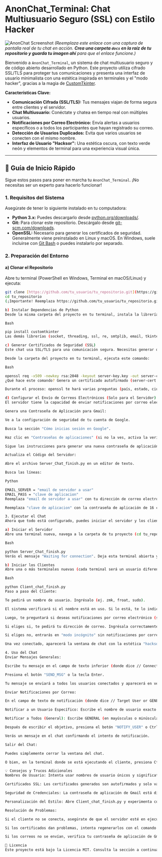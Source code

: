 # AnonChat_Terminal: Chat Multiusuario Seguro (SSL) con Estilo Hacker

![AnonChat Screenshot](https://raw.githubusercontent.com/tu_usuario/tu_repositorio/main/docs/screenshot.png)
*(Reemplaza este enlace con una captura de pantalla real de tu chat en acción. **Crea una carpeta `docs` en la raíz de tu repositorio y guarda tu imagen ahí** para que el enlace funcione.)*

Bienvenido a `AnonChat_Terminal`, un sistema de chat multiusuario seguro y de código abierto desarrollado en Python. Este proyecto utiliza cifrado SSL/TLS para proteger tus comunicaciones y presenta una interfaz de usuario minimalista con una estética inspirada en terminales y el "modo hacker", gracias a la magia de [CustomTkinter](https://customtkinter.tomschimansky.com/).

**Características Clave:**

* **Comunicación Cifrada (SSL/TLS):** Tus mensajes viajan de forma segura entre clientes y el servidor.
* **Chat Multiusuario:** Conéctate y chatea en tiempo real con múltiples usuarios.
* **Notificaciones por Correo Electrónico:** Envía alertas a usuarios específicos o a todos los participantes que hayan registrado su correo.
* **Detección de Usuarios Duplicados:** Evita que varios usuarios se conecten con el mismo nombre.
* **Interfaz de Usuario "Hacksor":** Una estética oscura, con texto verde neón y elementos de terminal para una experiencia visual única.

---

## 🚀 Guía de Inicio Rápido

Sigue estos pasos para poner en marcha tu `AnonChat_Terminal`. ¡No necesitas ser un experto para hacerlo funcionar!

### 1. Requisitos del Sistema

Asegúrate de tener lo siguiente instalado en tu computadora:

* **Python 3.x:** Puedes descargarlo desde [python.org/downloads/](https://www.python.org/downloads/).
* **Git:** Para clonar este repositorio. Descárgalo desde [git-scm.com/downloads](https://git-scm.com/downloads).
* **OpenSSL:** Necesario para generar los certificados de seguridad. Generalmente viene preinstalado en Linux y macOS. En Windows, suele incluirse con [Git Bash](https://git-scm.com/downloads) o puedes instalarlo por separado.

### 2. Preparación del Entorno

#### a) Clonar el Repositorio

Abre tu terminal (PowerShell en Windows, Terminal en macOS/Linux) y ejecuta:

```bash
git clone [https://github.com/tu_usuario/tu_repositorio.git](https://github.com/tu_usuario/tu_repositorio.git)
cd tu_repositorio
(¡Importante! Reemplaza https://github.com/tu_usuario/tu_repositorio.git con la URL real de tu repositorio de GitHub.)

b) Instalar Dependencias de Python
Desde la misma carpeta del proyecto en tu terminal, instala la librería CustomTkinter:

Bash

pip install customtkinter
Las demás librerías (socket, threading, ssl, re, smtplib, email, tkinter) son estándar en Python y ya deberían estar instaladas.

c) Generar Certificados de Seguridad (SSL)
Este chat usa SSL/TLS para una comunicación segura. Necesitas generar dos archivos clave: un certificado (.pem) y una clave privada (.key).

Desde la carpeta del proyecto en tu terminal, ejecuta este comando:

Bash

openssl req -x509 -newkey rsa:2048 -keyout server-key.key -out server-cert.pem -days 365 -nodes
¿Qué hace este comando? Genera un certificado autofirmado (server-cert.pem) y una clave privada (server-key.key) válidos por 365 días. La opción -nodes significa "no des-encriptar", lo cual es conveniente para este ejemplo porque no te pedirá una contraseña cada vez que inicies el servidor.

Durante el proceso: openssl te hará varias preguntas (país, estado, ciudad, organización, etc.). Puedes dejar la mayoría en blanco si lo deseas, excepto por "Common Name (e.g. server FQDN or YOUR name)", donde puedes escribir localhost o cualquier nombre que quieras.

d) Configurar el Envío de Correos Electrónicos (Solo para el Servidor)
El servidor tiene la capacidad de enviar notificaciones por correo electrónico (actualmente configurado para Gmail). Para que funcione, necesitas una contraseña de aplicación para tu cuenta de Gmail, ya que las contraseñas normales ya no son compatibles para inicios de sesión de terceros.

Genera una Contraseña de Aplicación para Gmail:

Ve a la configuración de seguridad de tu cuenta de Google.

Busca la sección "Cómo inicias sesión en Google".

Haz clic en "Contraseñas de aplicaciones" (si no la ves, activa la verificación en dos pasos primero).

Sigue las instrucciones para generar una nueva contraseña de aplicación (será una cadena de 16 caracteres). Copia esta contraseña.

Actualiza el Código del Servidor:

Abre el archivo Server_Chat_finish.py en un editor de texto.

Busca las líneas:

Python

EMAIL_SERVER = "email de servidor a usar"
EMAIL_PASS = "clave de aplicacion"
Reemplaza "email de servidor a usar" con tu dirección de correo electrónico de Gmail.

Reemplaza "clave de aplicacion" con la contraseña de aplicación de 16 caracteres que generaste.

3. Ejecutar el Chat
Ahora que todo está configurado, puedes iniciar el servidor y los clientes.

a) Iniciar el Servidor
Abre una terminal nueva, navega a la carpeta de tu proyecto (cd tu_repositorio) y ejecuta:

Bash

python Server_Chat_finish.py
Verás el mensaje "Waiting for connection". Deja esta terminal abierta y en ejecución.

b) Iniciar los Clientes
Abre una o más terminales nuevas (cada terminal será un usuario diferente), navega a la carpeta de tu proyecto (cd tu_repositorio) y ejecuta en cada una:

Bash

python Client_chat_finish.py
Paso a paso del Cliente:

Te pedirá un nombre de usuario. Ingrésalo (ej. zmk, froat, sudo).

El sistema verificará si el nombre está en uso. Si lo está, te lo indicará y el cliente se cerrará para que elijas otro.

Luego, te preguntará si deseas notificaciones por correo electrónico (si o no).

Si eliges si, te pedirá tu dirección de correo. Ingrésala correctamente para recibir notificaciones.

Si eliges no, entrarás en "modo incógnito" sin notificaciones por correo.

Una vez conectado, aparecerá la ventana de chat con la estética "hacksor".

4. Uso del Chat
Enviar Mensajes Generales:

Escribe tu mensaje en el campo de texto inferior (donde dice // Connected as <tu_usuario> //).

Presiona el botón "SEND_MSG" o la tecla Enter.

Tu mensaje se enviará a todos los usuarios conectados y aparecerá en verde neón en tu chat.

Enviar Notificaciones por Correo:

En el campo de texto de notificación (donde dice // Target User or GENERAL for Notification //), puedes hacer dos cosas:

Notificar a un Usuario Específico: Escribe el nombre de usuario exacto de la persona a la que quieres enviar una notificación (solo funcionará si esa persona ingresó su correo al conectarse y tu servidor está bien configurado).

Notificar a Todos (General): Escribe GENERAL (en mayúsculas o minúsculas, el sistema lo interpretará igual).

Después de escribir el objetivo, presiona el botón "NOTIFY_USER" o Ctrl + e.

Verás un mensaje en el chat confirmando el intento de notificación.

Salir del Chat:

Puedes simplemente cerrar la ventana del chat.

O bien, en la terminal donde se está ejecutando el cliente, presiona Ctrl + c.

💡 Consejos y Trucos Adicionales
Nombres de Usuario: Intenta usar nombres de usuario únicos y significativos para evitar confusiones.

Certificados SSL: Los certificados generados son autofirmados y solo válidos por un año (-days 365). Para un entorno de producción o más serio, necesitarías certificados emitidos por una Autoridad de Certificación (CA).

Seguridad de Credenciales: La contraseña de aplicación de Gmail está directamente en el código del servidor. Para proyectos reales, considera usar variables de entorno o un sistema de gestión de secretos para mantener estas credenciales seguras.

Personalización del Estilo: Abre Client_chat_finish.py y experimenta con las constantes al principio del archivo (THEME_COLOR_PRIMARY, THEME_COLOR_SECONDARY, FONT_FAMILY, etc.) para cambiar la apariencia del chat a tu gusto.

Resolución de Problemas:

Si el cliente no se conecta, asegúrate de que el servidor esté en ejecución y que no haya errores en su terminal.

Si los certificados dan problemas, intenta regenerarlos con el comando openssl y asegúrate de que estén en la misma carpeta que Server_Chat_finish.py.

Si los correos no se envían, verifica tu contraseña de aplicación de Gmail y asegúrate de que tu cuenta tenga la verificación en dos pasos activada.

📄 Licencia
Este proyecto está bajo la Licencia MIT. Consulta la sección a continuación para más detalles sobre cómo aplicar y entender esta licencia.
